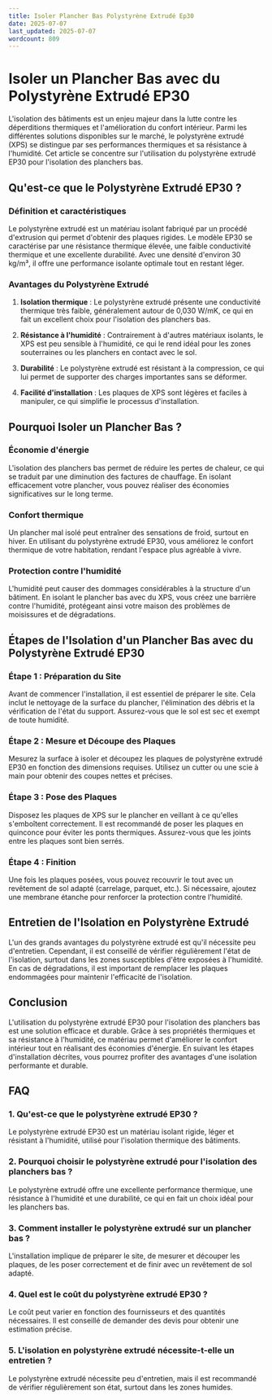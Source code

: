 ```yaml
---
title: Isoler Plancher Bas Polystyrène Extrudé Ep30
date: 2025-07-07
last_updated: 2025-07-07
wordcount: 809
---
```


# Isoler un Plancher Bas avec du Polystyrène Extrudé EP30

L'isolation des bâtiments est un enjeu majeur dans la lutte contre les déperditions thermiques et l'amélioration du confort intérieur. Parmi les différentes solutions disponibles sur le marché, le polystyrène extrudé (XPS) se distingue par ses performances thermiques et sa résistance à l'humidité. Cet article se concentre sur l'utilisation du polystyrène extrudé EP30 pour l'isolation des planchers bas.

## Qu'est-ce que le Polystyrène Extrudé EP30 ?

### Définition et caractéristiques

Le polystyrène extrudé est un matériau isolant fabriqué par un procédé d'extrusion qui permet d'obtenir des plaques rigides. Le modèle EP30 se caractérise par une résistance thermique élevée, une faible conductivité thermique et une excellente durabilité. Avec une densité d'environ 30 kg/m³, il offre une performance isolante optimale tout en restant léger.

### Avantages du Polystyrène Extrudé

1. **Isolation thermique** : Le polystyrène extrudé présente une conductivité thermique très faible, généralement autour de 0,030 W/mK, ce qui en fait un excellent choix pour l'isolation des planchers bas.
   
2. **Résistance à l'humidité** : Contrairement à d'autres matériaux isolants, le XPS est peu sensible à l'humidité, ce qui le rend idéal pour les zones souterraines ou les planchers en contact avec le sol.

3. **Durabilité** : Le polystyrène extrudé est résistant à la compression, ce qui lui permet de supporter des charges importantes sans se déformer.

4. **Facilité d'installation** : Les plaques de XPS sont légères et faciles à manipuler, ce qui simplifie le processus d'installation.

## Pourquoi Isoler un Plancher Bas ?

### Économie d'énergie

L'isolation des planchers bas permet de réduire les pertes de chaleur, ce qui se traduit par une diminution des factures de chauffage. En isolant efficacement votre plancher, vous pouvez réaliser des économies significatives sur le long terme.

### Confort thermique

Un plancher mal isolé peut entraîner des sensations de froid, surtout en hiver. En utilisant du polystyrène extrudé EP30, vous améliorez le confort thermique de votre habitation, rendant l'espace plus agréable à vivre.

### Protection contre l'humidité

L'humidité peut causer des dommages considérables à la structure d'un bâtiment. En isolant le plancher bas avec du XPS, vous créez une barrière contre l'humidité, protégeant ainsi votre maison des problèmes de moisissures et de dégradations.

## Étapes de l'Isolation d'un Plancher Bas avec du Polystyrène Extrudé EP30

### Étape 1 : Préparation du Site

Avant de commencer l'installation, il est essentiel de préparer le site. Cela inclut le nettoyage de la surface du plancher, l'élimination des débris et la vérification de l'état du support. Assurez-vous que le sol est sec et exempt de toute humidité.

### Étape 2 : Mesure et Découpe des Plaques

Mesurez la surface à isoler et découpez les plaques de polystyrène extrudé EP30 en fonction des dimensions requises. Utilisez un cutter ou une scie à main pour obtenir des coupes nettes et précises.

### Étape 3 : Pose des Plaques

Disposez les plaques de XPS sur le plancher en veillant à ce qu'elles s'emboîtent correctement. Il est recommandé de poser les plaques en quinconce pour éviter les ponts thermiques. Assurez-vous que les joints entre les plaques sont bien serrés.

### Étape 4 : Finition

Une fois les plaques posées, vous pouvez recouvrir le tout avec un revêtement de sol adapté (carrelage, parquet, etc.). Si nécessaire, ajoutez une membrane étanche pour renforcer la protection contre l'humidité.

## Entretien de l'Isolation en Polystyrène Extrudé

L'un des grands avantages du polystyrène extrudé est qu'il nécessite peu d'entretien. Cependant, il est conseillé de vérifier régulièrement l'état de l'isolation, surtout dans les zones susceptibles d'être exposées à l'humidité. En cas de dégradations, il est important de remplacer les plaques endommagées pour maintenir l'efficacité de l'isolation.

## Conclusion

L'utilisation du polystyrène extrudé EP30 pour l'isolation des planchers bas est une solution efficace et durable. Grâce à ses propriétés thermiques et sa résistance à l'humidité, ce matériau permet d'améliorer le confort intérieur tout en réalisant des économies d'énergie. En suivant les étapes d'installation décrites, vous pourrez profiter des avantages d'une isolation performante et durable.

## FAQ

### 1. Qu'est-ce que le polystyrène extrudé EP30 ?

Le polystyrène extrudé EP30 est un matériau isolant rigide, léger et résistant à l'humidité, utilisé pour l'isolation thermique des bâtiments.

### 2. Pourquoi choisir le polystyrène extrudé pour l'isolation des planchers bas ?

Le polystyrène extrudé offre une excellente performance thermique, une résistance à l'humidité et une durabilité, ce qui en fait un choix idéal pour les planchers bas.

### 3. Comment installer le polystyrène extrudé sur un plancher bas ?

L'installation implique de préparer le site, de mesurer et découper les plaques, de les poser correctement et de finir avec un revêtement de sol adapté.

### 4. Quel est le coût du polystyrène extrudé EP30 ?

Le coût peut varier en fonction des fournisseurs et des quantités nécessaires. Il est conseillé de demander des devis pour obtenir une estimation précise.

### 5. L'isolation en polystyrène extrudé nécessite-t-elle un entretien ?

Le polystyrène extrudé nécessite peu d'entretien, mais il est recommandé de vérifier régulièrement son état, surtout dans les zones humides.